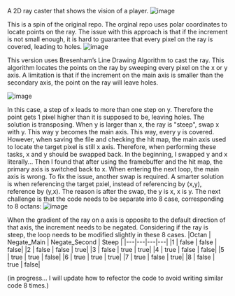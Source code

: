 A 2D ray caster that shows the vision of a player. 
![image](https://github.com/user-attachments/assets/419cc22b-facc-48ae-af04-99d25663e923)

This is a spin of the original repo.
The orginal repo uses polar coordinates to locate points on the ray. The issue with this approach is that if the increment is not small enough, it is hard to guarantee that every pixel on the ray is covered, leading to holes.
![image](https://github.com/user-attachments/assets/ad466ac2-0e34-4dbe-ac56-4fa154ab90c4)

This version uses Bresenham’s Line Drawing Algorithm to cast the ray. This algorithm locates the points on the ray by sweeping every pixel on the x or y axis. 
A limitation is that if the increment on the main axis is smaller than the secondary axis, the point on the ray will leave holes.

![image](https://github.com/user-attachments/assets/c37a41e3-ae02-43d0-8887-b20c900ffa37)

In this case, a step of x leads to more than one step on y. Therefore the point gets 1 pixel higher than it is supposed to be, leaving holes. 
The solution is transposing. When y is larger than x, the ray is "steep", swap x with y. This way y becomes the main axis. This way, every y is covered. However, when saving the file and checking the hit map, the main axis used to locate the target pixel is still x axis. Therefore, when performing these tasks, x and y should be swapped back. 
In the beginning, I swapped y and x literally... Then I found that after using the framebuffer and the hit map, the primary axis is switched back to x. When entering the next loop, the main axis is wrong. To fix the issue, another swap is required. A smarter solution is when referencing the target pxiel, instead of referencing by (x,y), reference by (y,x). The reason is after the swap, the y is x, x is y. 
The next challenge is that the code needs to be separate into 8 case, corresponding to 8 octans:
![image](https://github.com/user-attachments/assets/04540181-d889-4851-9548-3222b37bb5e3)

When the gradient of the ray on a axis is opposite to the default direction of that axis, the increment needs to be negated. Considering if the ray is steep, the loop needs to be modified slightly in these 8 cases. 
|Octan | Negate_Main | Negate_Second | Steep |
|---|---|---|---|
|1 | false | false | false|
|2 | false | false | true|
|3 | false | true | true|
|4 | true | false | false|
|5 | true | true | false|
|6 | true | true | true|
|7 | true | false | true|
|8 | false | true | false|

(in progress... I will update how to refector the code to avoid writing similar code 8 times.)
